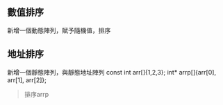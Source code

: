 ## 數值排序
新增一個動態陣列，賦予隨機值，排序

## 地址排序
新增一個靜態陣列，與靜態地址陣列
const int arr[]{1,2,3};
int* arrp[]{arr[0], arr[1], arr[2]};
> 排序arrp